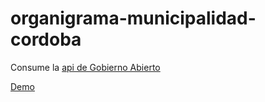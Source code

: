 # organigrama-municipalidad-cordoba

Consume la [api de Gobierno Abierto](https://gobiernoabierto.cordoba.gob.ar/api/funciones/)

[Demo](https://florenperetti.github.io/organigrama-municipalidad-cordoba/)
